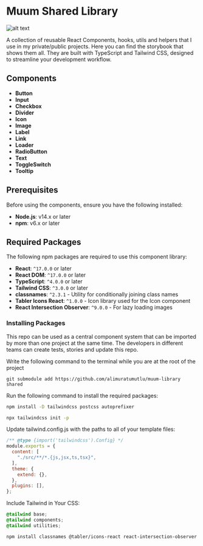 # Muum Shared Library

![alt text](https://storybook.js.org/tutorials/design-systems-for-developers/design-system-propagation.png)

A collection of reusable React Components, hooks, utils and helpers that I use in my private/public projects. Here you can find the storybook that shows them all. They are built with TypeScript and Tailwind CSS, designed to streamline your development workflow.

## Components

- **Button**
- **Input**
- **Checkbox**
- **Divider**
- **Icon**
- **Image**
- **Label**
- **Link**
- **Loader**
- **RadioButton**
- **Text**
- **ToggleSwitch**
- **Tooltip**

## Prerequisites

Before using the components, ensure you have the following installed:

- **Node.js**: v14.x or later
- **npm**: v6.x or later

## Required Packages

The following npm packages are required to use this component library:

- **React**: `^17.0.0` or later
- **React DOM**: `^17.0.0` or later
- **TypeScript**: `^4.0.0` or later
- **Tailwind CSS**: `^3.0.0` or later
- **classnames**: `^2.3.1` - Utility for conditionally joining class names
- **Tabler Icons React**: `^1.0.0` - Icon library used for the Icon component
- **React Intersection Observer**: `^9.0.0` - For lazy loading images

### Installing Packages


This repo can be used as a central component system that can be imported by more than one project at the same time. The developers in different teams can create tests, stories and update this repo.

Write the following command to the terminal while you are at the root of the project

`git submodule add https://github.com/alimuratumutlu/muum-library shared`


Run the following command to install the required packages:

```bash
npm install -D tailwindcss postcss autoprefixer
```

```bash
npx tailwindcss init -p
```

Update tailwind.config.js with the paths to all of your template files:

```javascript
/** @type {import('tailwindcss').Config} */
module.exports = {
  content: [
    "./src/**/*.{js,jsx,ts,tsx}",
  ],
  theme: {
    extend: {},
  },
  plugins: [],
};
```

Include Tailwind in Your CSS:

```css
@tailwind base;
@tailwind components;
@tailwind utilities;
```

```bash
npm install classnames @tabler/icons-react react-intersection-observer
```



